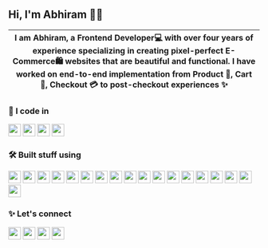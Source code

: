 ## Hi, I'm Abhiram 👨‍🚀

| I am Abhiram, a Frontend Developer💻 with over four years of experience specializing in creating pixel-perfect E-Commerce🛍️ websites that are beautiful and functional. I have worked on end-to-end implementation from Product 🍪, Cart 🛒, Checkout 💳 to post-checkout experiences ✨ |
| ------------- |

### 📜 I code in
<img src="https://img.shields.io/badge/HTML5-%23E34F26.svg?logo=html5&logoColor=white" height="25"/> <img src="https://img.shields.io/badge/CSS-%23639.svg?logo=css&logoColor=white" height="25"/> <img src="https://img.shields.io/badge/JavaScript-%23F7DF1E.svg?logo=javascript&logoColor=black" height="25"/> <img src="https://img.shields.io/badge/TypeScript-%233178C6.svg?logo=typescript&logoColor=white" height="25"/> 

### 🛠️ Built stuff using
<img src="https://img.shields.io/badge/React-61DAFB?logo=react&logoColor=000" height="25"/> <img src="https://img.shields.io/badge/Next.js-000?logo=nextdotjs&logoColor=fff" height="25"/> <img src="https://img.shields.io/badge/Sass-C69?logo=sass&logoColor=fff" height="25"/> <img src="https://img.shields.io/badge/Tailwind%20CSS-06B6D4?logo=tailwindcss&logoColor=fff" height="25"/> <img src="https://img.shields.io/badge/Material%20UI-007FFF?logo=mui&logoColor=white" height="25"/> <img src="https://img.shields.io/badge/shadcn%2Fui-000?logo=shadcnui&logoColor=fff" height="25"/> <img src="https://img.shields.io/badge/Redux-764ABC?logo=redux&logoColor=fff" height="25"/> <img src="https://img.shields.io/badge/🐻%20Zustand-000?logoColor=white" height="25"/> <img src="https://img.shields.io/badge/SWR-000?logo=swr&logoColor=fff" height="25"/> <img src="https://img.shields.io/badge/Axios-5A29E4?logo=axios&logoColor=fff" height="25"/> <img src="https://img.shields.io/badge/Storybook-FF4785?logo=storybook&logoColor=fff" height="25"/> <img src="https://img.shields.io/badge/React%20Hook%20Form-EC5990?logo=reacthookform&logoColor=fff" height="25"/> <img src="https://img.shields.io/badge/Zod-3E67B1?logo=zod&logoColor=fff" height="25"/> <img src="https://img.shields.io/badge/Git-F05032?logo=git&logoColor=fff" height="25"/> <img src="https://img.shields.io/badge/GitHub-181717?logo=github&logoColor=fff" height="25"/> <img src="https://img.shields.io/badge/Google%20Analytics-E37400?logo=googleanalytics&logoColor=fff" height="25"/> <img src="https://img.shields.io/badge/Jest-C21325?logo=jest&logoColor=fff" height="25"/> <img src="https://img.shields.io/badge/RTL-000?logo=testinglibrary&logoColor=C21325" height="25"/> 

### ✨ Let's connect
<a href="https://matrixread.com"><img src="https://img.shields.io/badge/Blog-%2321759B.svg?logo=wordpress&logoColor=white" height="25"/></a>  <a href="https://linkedin.com/in/abhiramready/"><img src="https://custom-icon-badges.demolab.com/badge/LinkedIn-0A66C2?logo=linkedin-white&logoColor=fff" height="25"/></a>  <a href="https://www.youtube.com/@abhiramready"><img src="https://img.shields.io/badge/YouTube-%23FF0000.svg?logo=YouTube&logoColor=white" height="25"/></a>  <a href="https://codepen.io/abhiramready/pens/showcase"><img src="https://img.shields.io/badge/CodePen-white?logo=codepen&logoColor=black" height="25"/></a>  
